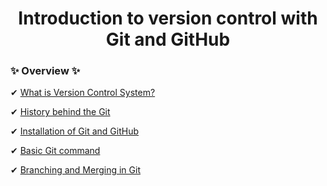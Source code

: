 <h1 align="center">Introduction to version control with Git and GitHub</h1>


 <h3>✨ <b>Overview ✨</b></h3>

 ✔ <a href="What is Version Control System.md">What is Version Control System?</a>

 ✔ <a href="History behind the Git.md">History behind the Git</a>

 ✔ <a href="Installation of Git and GitHub.md">Installation of Git and GitHub</a>

 ✔ <a href="Basic Git command">Basic Git command</a>

 ✔ <a href="Branching and Merging in Git.">Branching and Merging in Git</a>

